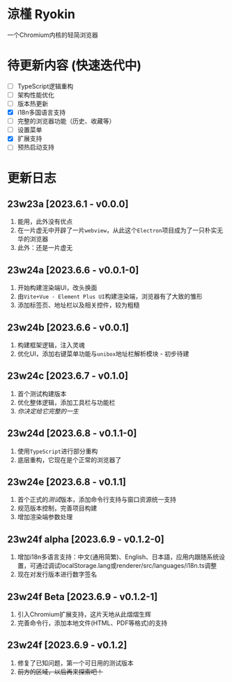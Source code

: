 # 涼槿 Ryokin

一个Chromium内核的轻简浏览器

# 待更新内容 (快速迭代中)

- [ ] TypeScript逻辑重构
- [ ] 架构性能优化
- [ ] 版本热更新
- [X] i18n多国语言支持
- [ ] 完整的浏览器功能（历史、收藏等）
- [ ] 设置菜单
- [X] 扩展支持
- [ ] 预热启动支持

# 更新日志

## 23w23a [2023.6.1 - v0.0.0]

1. 能用，此外没有优点
2. 在一片虚无中开辟了一片`webview`，从此这个`Electron`项目成为了一只朴实无华的浏览器
3. 此外：还是一片虚无

## 23w24a [2023.6.6 - v0.0.1-0]

1. 开始构建渲染端UI，改头换面
1. 由`Vite+Vue - Element Plus UI`构建渲染端，浏览器有了大致的雏形
2. 添加标签页、地址栏以及相关控件，较为粗糙

## 23w24b [2023.6.6 - v0.0.1]

1. 构建框架逻辑，注入灵魂
2. 优化UI，添加右键菜单功能与`unibox`地址栏解析模块 - 初步待建

## 23w24c [2023.6.7 - v0.1.0]

1. 首个测试构建版本
2. 优化整体逻辑，添加工具栏与功能栏
3. *你决定给它完整的一生*

## 23w24d [2023.6.8 - v0.1.1-0]

1. 使用`TypeScript`进行部分重构
2. 底层重构，它现在是个正常的浏览器了

## 23w24e [2023.6.8 - v0.1.1]

1. 首个正式的*测试*版本，添加命令行支持与窗口资源统一支持
2. 规范版本控制，完善项目构建
3. 增加渲染端参数处理

## 23w24f alpha [2023.6.9 - v0.1.2-0]

1. 增加i18n多语言支持：中文(通用简繁)、English、日本語，应用内跟随系统设置，可通过调试localStorage.lang或renderer/src/languages/i18n.ts调整
2. 现在对发行版本进行数字签名

## 23w24f Beta [2023.6.9 - v0.1.2-1]

1. 引入Chromium扩展支持，这片天地从此熠熠生辉
2. 完善命令行，添加本地文件(HTML、PDF等格式)的支持

## 23w24f [2023.6.9 - v0.1.2]

1. 修复了已知问题，第一个可日用的测试版本
2. ~~前方的区域，以后再来探索吧！~~
